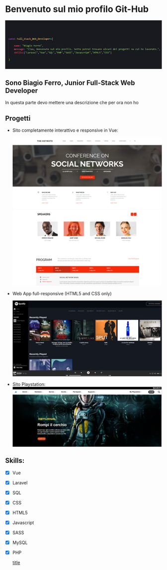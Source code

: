 # Benvenuto sul mio profilo Git-Hub


![header](images/idk.png)

## Sono Biagio Ferro, Junior Full-Stack Web Developer
In questa parte devo mettere una descrizione che per ora non ho

## Progetti
- Sito completamente interattivo e responsive in Vue: 

	 [![midterm](images/site-1.png)](https://github.com/bia9400/proj-html-vuejs)
	 [![midterm](images/site-2.png)](https://github.com/bia9400/proj-html-vuejs)


- Web App full-responsive (HTML5 and CSS only)

	 [![Spotify](images/spotify.png)](https://github.com/bia9400/html-css-spotifyweb)

- Sito Playstation:
	 [![Playstation](images/playstation.png)](https://github.com/bia9400/htmlcss-playstation)

## Skills:

- [x] Vue
- [x] Laravel
- [x] SQL
- [x] CSS
- [x] HTML5
- [x] Javascript
- [x] SASS
- [x] MySQL
- [x] PHP

	[title](https://www.example.com)
